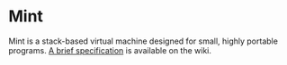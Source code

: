 # Mint
Mint is a stack-based virtual machine designed for small, highly portable programs. [A brief specification](https://github.com/solarnomad7/mint/wiki/VM-Specification) is available on the wiki.
